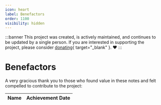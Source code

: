 ```yaml
---
icon: heart
label: Benefactors
order: 1100
visibility: hidden
---
```


:::banner
This project was created, is actively maintained, and continues to be updated by a single person. If you are interested in supporting the project, please consider [donating](https://square.link/u/bXGBgSf6){ target="_blank" }. ❤️
:::

# Benefactors

A very gracious thank you to those who found value in these notes and felt compelled to contribute to the project:

Name | Achievement Date
:--- | :---
